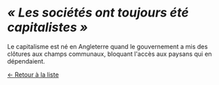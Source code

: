 # _« Les sociétés ont toujours été capitalistes »_

Le capitalisme est né en Angleterre quand le gouvernement a mis des clôtures aux champs communaux, bloquant l'accès aux paysans qui en dépendaient.

[← Retour à la liste](../contre_arguments.md)